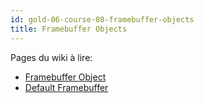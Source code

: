 ```yaml
---
id: gold-06-course-08-framebuffer-objects
title: Framebuffer Objects
---
```


Pages du wiki à lire:

- [Framebuffer Object](https://www.khronos.org/opengl/wiki/Framebuffer_Object)
- [Default Framebuffer](https://www.khronos.org/opengl/wiki/Default_Framebuffer)
